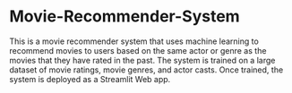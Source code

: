 # Movie-Recommender-System

This is a movie recommender system that uses machine learning to recommend movies to users based on the same actor or genre as the movies that they have rated in the past. The system is trained on a large dataset of movie ratings, movie genres, and actor casts. Once trained, the system is deployed as a Streamlit Web app.
